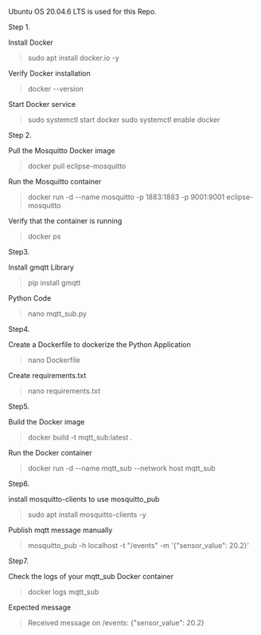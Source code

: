 Ubuntu OS 20.04.6 LTS is used for this Repo.

Step 1.

Install Docker
>sudo apt install docker.io -y

Verify Docker installation
>docker --version

Start Docker service
>sudo systemctl start docker
>sudo systemctl enable docker

Step 2.

Pull the Mosquitto Docker image
>docker pull eclipse-mosquitto

Run the Mosquitto container
>docker run -d --name mosquitto -p 1883:1883 -p 9001:9001 eclipse-mosquitto

Verify that the container is running
>docker ps

Step3.

Install gmqtt Library
>pip install gmqtt

Python Code
>nano mqtt_sub.py

Step4.

Create a Dockerfile to dockerize the Python Application
>nano Dockerfile

Create requirements.txt
>nano requirements.txt

Step5.

Build the Docker image
>docker build -t mqtt_sub:latest .

Run the Docker container
>docker run -d --name mqtt_sub --network host mqtt_sub

Step6.

install mosquitto-clients to use mosquitto_pub
>sudo apt install mosquitto-clients -y

Publish mqtt message manually
>mosquitto_pub -h localhost -t "/events" -m '{"sensor_value": 20.2}'

Step7.

Check the logs of your mqtt_sub Docker container
>docker logs mqtt_sub

Expected message
>Received message on /events: {"sensor_value": 20.2}
